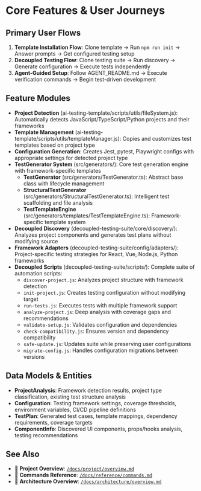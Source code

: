 # Core Features & User Journeys

## Primary User Flows
1. **Template Installation Flow**: Clone template → Run `npm run init` → Answer prompts → Get configured testing setup
2. **Decoupled Testing Flow**: Clone testing suite → Run discovery → Generate configuration → Execute tests independently
3. **Agent-Guided Setup**: Follow AGENT_README.md → Execute verification commands → Begin test-driven development

## Feature Modules
- **Project Detection** (ai-testing-template/scripts/utils/fileSystem.js): Automatically detects JavaScript/TypeScript/Python projects and their frameworks
- **Template Management** (ai-testing-template/scripts/utils/templateManager.js): Copies and customizes test templates based on project type
- **Configuration Generation**: Creates Jest, pytest, Playwright configs with appropriate settings for detected project type
- **TestGenerator System** (src/generators/): Core test generation engine with framework-specific templates
  - **TestGenerator** (src/generators/TestGenerator.ts): Abstract base class with lifecycle management
  - **StructuralTestGenerator** (src/generators/StructuralTestGenerator.ts): Intelligent test scaffolding and file analysis
  - **TestTemplateEngine** (src/generators/templates/TestTemplateEngine.ts): Framework-specific template system
- **Decoupled Discovery** (decoupled-testing-suite/core/discovery/): Analyzes project components and generates test plans without modifying source
- **Framework Adapters** (decoupled-testing-suite/config/adapters/): Project-specific testing strategies for React, Vue, Node.js, Python frameworks
- **Decoupled Scripts** (decoupled-testing-suite/scripts/): Complete suite of automation scripts:
  - `discover-project.js`: Analyzes project structure with framework detection
  - `init-project.js`: Creates testing configuration without modifying target
  - `run-tests.js`: Executes tests with multiple framework support
  - `analyze-project.js`: Deep analysis with coverage gaps and recommendations
  - `validate-setup.js`: Validates configuration and dependencies
  - `check-compatibility.js`: Ensures version and dependency compatibility
  - `safe-update.js`: Updates suite while preserving user configurations
  - `migrate-config.js`: Handles configuration migrations between versions

## Data Models & Entities
- **ProjectAnalysis**: Framework detection results, project type classification, existing test structure analysis
- **Configuration**: Testing framework settings, coverage thresholds, environment variables, CI/CD pipeline definitions
- **TestPlan**: Generated test cases, template mappings, dependency requirements, coverage targets
- **ComponentInfo**: Discovered UI components, props/hooks analysis, testing recommendations

## See Also
- 📖 **Project Overview**: [`/docs/project/overview.md`](../project/overview.md)
- 📖 **Commands Reference**: [`/docs/reference/commands.md`](../reference/commands.md)
- 📖 **Architecture Overview**: [`/docs/architecture/overview.md`](../architecture/overview.md)